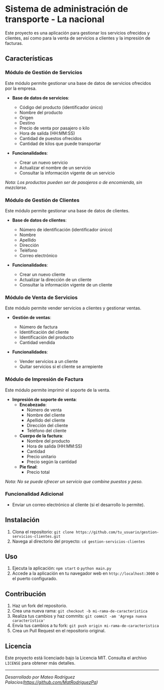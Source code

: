# Sistema de administración de transporte - La nacional

Este proyecto es una aplicación para gestionar los servicios ofrecidos y clientes, así como para la venta de servicios a clientes y la impresión de facturas. 

## Características

### Módulo de Gestión de Servicios

Este módulo permite gestionar una base de datos de servicios ofrecidos por la empresa.

- **Base de datos de servicios**:
    - Código del producto (identificador único)
    - Nombre del producto
    - Origen
    - Destino
    - Precio de venta por pasajero o kilo
    - Hora de salida (HH:MM:SS)
    - Cantidad de puestos ofrecidos
    - Cantidad de kilos que puede transportar

- **Funcionalidades**:
    - Crear un nuevo servicio
    - Actualizar el nombre de un servicio
    - Consultar la información vigente de un servicio

*Nota: Los productos pueden ser de pasajeros o de encomienda, sin mezclarse.*

### Módulo de Gestión de Clientes

Este módulo permite gestionar una base de datos de clientes.

- **Base de datos de clientes**:
    - Número de identificación (identificador único)
    - Nombre
    - Apellido
    - Dirección
    - Teléfono
    - Correo electrónico

- **Funcionalidades**:
    - Crear un nuevo cliente
    - Actualizar la dirección de un cliente
    - Consultar la información vigente de un cliente

### Módulo de Venta de Servicios

Este módulo permite vender servicios a clientes y gestionar ventas.

- **Gestión de ventas**:
    - Número de factura
    - Identificación del cliente
    - Identificación del producto
    - Cantidad vendida

- **Funcionalidades**:
    - Vender servicios a un cliente
    - Quitar servicios si el cliente se arrepiente

### Módulo de Impresión de Factura

Este módulo permite imprimir el soporte de la venta.

- **Impresión de soporte de venta**:
    - **Encabezado**:
        - Número de venta
        - Nombre del cliente
        - Apellido del cliente
        - Dirección del cliente
        - Teléfono del cliente
    - **Cuerpo de la factura**:
        - Nombre del producto
        - Hora de salida (HH:MM:SS)
        - Cantidad
        - Precio unitario
        - Precio según la cantidad
    - **Pie final**:
        - Precio total

*Nota: No se puede ofrecer un servicio que combine puestos y peso.*

### Funcionalidad Adicional

- Enviar un correo electrónico al cliente (si el desarrollo lo permite).

## Instalación

1. Clona el repositorio: `git clone https://github.com/tu_usuario/gestion-servicios-clientes.git`
2. Navega al directorio del proyecto: `cd gestion-servicios-clientes`

## Uso

1. Ejecuta la aplicación: `npm start` o `python main.py`
2. Accede a la aplicación en tu navegador web en `http://localhost:3000` o el puerto configurado.

## Contribución

1. Haz un fork del repositorio.
2. Crea una nueva rama: `git checkout -b mi-rama-de-caracteristica`
3. Realiza tus cambios y haz commits: `git commit -am 'Agrega nueva característica'`
4. Envía tus cambios a tu fork: `git push origin mi-rama-de-caracteristica`
5. Crea un Pull Request en el repositorio original.

## Licencia

Este proyecto está licenciado bajo la Licencia MIT. Consulta el archivo `LICENSE` para obtener más detalles.

---

*Desarrollado por Mateo Rodríguez Palacios(https://github.com/MatRodriguezPa)*
 
